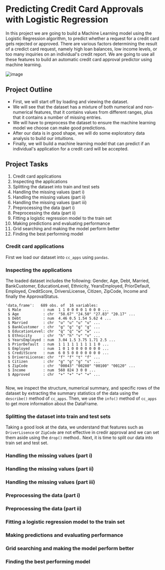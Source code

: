 # Predicting Credit Card Approvals with Logistic Regression

In this project we are going to build a Machine Learning model using the Logistic Regression algorithm, to predict whether a request for a credit card gets rejected or approved. There are various factors determining the result of a credict card request, namely high loan balances, low income levels, or too many inquiries on an individual's credit report. We are going to use all these features to build an automatic credit card approval predictor using machine learning.

![image](https://user-images.githubusercontent.com/113103161/210847647-26a2f4ba-fd06-45f7-bd91-0aec8308d66e.png)

## Project Outline
- First, we will start off by loading and viewing the dataset.
- We will see that the dataset has a mixture of both numerical and non-numerical features, that it contains values from different ranges, plus that it contains a number of missing entries.
- We will have to preprocess the dataset to ensure the machine learning model we choose can make good predictions.
- After our data is in good shape, we will do some exploratory data analysis to build our intuitions.
- Finally, we will build a machine learning model that can predict if an individual's application for a credit card will be accepted.


## Project Tasks
1. Credit card applications
2. Inspecting the applications
3. Splitting the dataset into train and test sets
4. Handling the missing values (part i)
5. Handling the missing values (part ii)
6. Handling the missing values (part iii)
7. Preprocessing the data (part i)
8. Preprocessing the data (part ii)
9. Fitting a logistic regression model to the train set
10. Making predictions and evaluating performance
11. Grid searching and making the model perform better
12. Finding the best performing model


### Credit card applications
First we load our dataset into ```cc_apps``` using  ```pandas```.

### Inspecting the applications

The loaded dataset includes the following: Gender, Age, Debt, Married, BankCustomer, EducationLevel, Ethnicity, YearsEmployed, PriorDefault, Employed, CreditScore, DriversLicense, Citizen, ZipCode, Income and finally the ApprovalStatus.


```
'data.frame':   689 obs. of  16 variables:
 $ Male          : num  1 1 0 0 0 0 1 0 0 0 ...
 $ Age           : chr  "58.67" "24.50" "27.83" "20.17" ...
 $ Debt          : num  4.46 0.5 1.54 5.62 4 ...
 $ Married       : chr  "u" "u" "u" "u" ...
 $ BankCustomer  : chr  "g" "g" "g" "g" ...
 $ EducationLevel: chr  "q" "q" "w" "w" ...
 $ Ethnicity     : chr  "h" "h" "v" "v" ...
 $ YearsEmployed : num  3.04 1.5 3.75 1.71 2.5 ...
 $ PriorDefault  : num  1 1 1 1 1 1 1 1 1 0 ...
 $ Employed      : num  1 0 1 0 0 0 0 0 0 0 ...
 $ CreditScore   : num  6 0 5 0 0 0 0 0 0 0 ...
 $ DriversLicense: chr  "f" "f" "t" "f" ...
 $ Citizen       : chr  "g" "g" "g" "s" ...
 $ ZipCode       : chr  "00043" "00280" "00100" "00120" ...
 $ Income        : num  560 824 3 0 0 ...
 $ Approved      : chr  "+" "+" "+" "+" ...
 
 ```
Now, we inspect the structure, numerical summary, and specific rows of the dataset by extracting the summary statistics of the data using the ```describe()``` method of ```cc_apps```. Then, we use the ```info()``` method of ```cc_apps``` to get more information about the DataFrame.

### Splitting the dataset into train and test sets

Taking a good look at the data, we understand that features such as ```DriverLisence``` or ```ZipCode``` are not effective in credir approval and we can set them aside using the ```drop()``` method.. Next, it is time to split our data into train set and test set. 

### Handling the missing values (part i)

### Handling the missing values (part ii)

### Handling the missing values (part iii)

### Preprocessing the data (part i)

### Preprocessing the data (part ii)

### Fitting a logistic regression model to the train set

### Making predictions and evaluating performance

### Grid searching and making the model perform better

### Finding the best performing model
